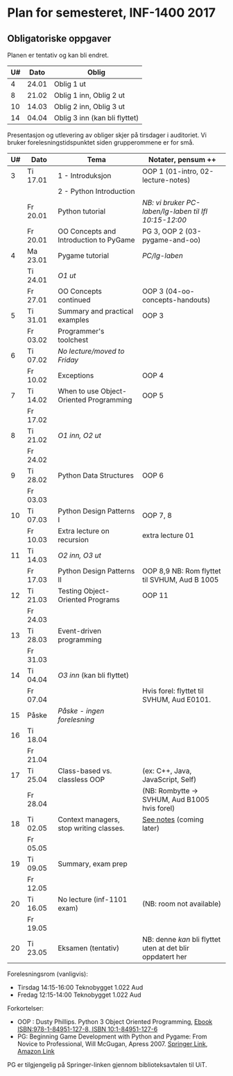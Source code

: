 Plan for semesteret, INF-1400 2017
====================================

Obligatoriske oppgaver
-----------------
Planen er tentativ og kan bli endret. 

|  U# | Dato  | Oblig                   |
| --- | ----- | ----------------------- |
|   4 | 24.01 | Oblig 1 ut              |
|   8 | 21.02 | Oblig 1 inn, Oblig 2 ut |
|  10 | 14.03 | Oblig 2 inn, Oblig 3 ut |
|  14 | 04.04 | Oblig 3 inn (kan bli flyttet) |

Presentasjon og utlevering av obliger skjer på tirsdager i auditoriet.
Vi bruker forelesningstidspunktet siden grupperommene er for små. 


| U#  | Dato       | Tema                                    | Notater, pensum ++                                         |
| --- | ----       | -----                                   | --------------                                             |
|   3 | Ti 17.01   | 1 - Introduksjon                        | OOP 1  (01-intro, 02-lecture-notes)                        |
|     |            | 2 - Python Introduction                 |                                                            |
|     | Fr 20.01   | Python tutorial                         | *NB: vi bruker PC-laben/lg-laben til IfI 10:15-12:00*      |
|     | Fr 20.01   | OO Concepts and Introduction to PyGame  | PG 3, OOP 2 (03-pygame-and-oo)                             |
|   4 | Ma 23.01   | Pygame tutorial                         | *PC/lg-laben*                                              | 
|     | Ti 24.01   | *O1 ut*                                 |                                                            |
|     | Fr 27.01   | OO Concepts continued                   | OOP 3  (04-oo-concepts-handouts)                           |
|   5 | Ti 31.01   | Summary and practical examples          | OOP 3                                                      |
|     | Fr 03.02   | Programmer's toolchest                  |                                                            |
|   6 | Ti 07.02   | *No lecture/moved to Friday*            |                                                            |
|     | Fr 10.02   | Exceptions                              | OOP 4                                                      |
|   7 | Ti 14.02   | When to use Object-Oriented Programming | OOP 5                                                      |
|     | Fr 17.02   |                                         |                                                            |
|   8 | Ti 21.02   | *O1 inn, O2 ut*                         |                                                            |
|     | Fr 24.02   |                                         |                                                            |
|   9 | Ti 28.02   | Python Data Structures                  | OOP 6                                                      |
|     | Fr 03.03   |                                         |                                                            |
|  10 | Ti 07.03   | Python Design Patterns I                | OOP 7, 8                                                   |
|     | Fr 10.03   | Extra lecture on recursion              | extra lecture 01                                           |
|  11 | Ti 14.03   | *O2 inn, O3 ut*                         |                                                            |
|     | Fr 17.03   | Python Design Patterns II               | OOP 8,9   NB: Rom flyttet til SVHUM, Aud B 1005            |
|  12 | Ti 21.03   | Testing Object-Oriented Programs        | OOP 11                                                     |
|     | Fr 24.03   |                                         |                                                            |
|  13 | Ti 28.03   | Event-driven programming                |                                                            |
|     | Fr 31.03   |                                         |                                                            |
|  14 | Ti 04.04   | *O3 inn* (kan bli flyttet)              |                                                            |
|     | Fr 07.04   |                                         | Hvis forel: flyttet til SVHUM, Aud E0101.                  |
|  15 | Påske      | *Påske - ingen forelesning*             |                                                            |
|  16 | Ti 18.04   |                                         |                                                            |
|     | Fr 21.04   |                                         |                                                            |
|  17 | Ti 25.04   | Class-based vs. classless OOP           | (ex: C++, Java, JavaScript, Self)                          |
|     | Fr 28.04   |                                         | (NB: Rombytte -> SVHUM, Aud B1005 hvis forel)              |
|  18 | Ti 02.05   | Context managers, stop writing classes. | [See notes](lectures/14-misc.md) (coming later)            |
|     | Fr 05.05   |                                         |                                                            |
|  19 | Ti 09.05   | Summary, exam prep                      |                                                            |
|     | Fr 12.05   |                                         |                                                            |
|  20 | Ti 16.05   | No lecture (inf-1101 exam)              | (NB: room not available)                                   |
|     | Fr 19.05   |                                         |                                                            |
|  20 | Ti 23.05   | Eksamen (tentativ)                      | NB: denne *kan* bli flyttet uten at det blir oppdatert her |


Forelesningsrom (vanligvis):
- Tirsdag 14:15-16:00 Teknobygget 1.022 Aud
- Fredag  12:15-14:00 Teknobygget 1.022 Aud

Forkortelser: 
* OOP : Dusty Phillips. Python 3 Object Oriented Programming, [Ebook ISBN:978-1-84951-127-8, ISBN 10:1-84951-127-6](http://shop.oreilly.com/product/9781849511261.do)
* PG:  Beginning Game Development with Python and Pygame: From Novice to Professional, Will McGugan, Apress 2007. [Springer Link](http://link.springer.com/book/10.1007/978-1-4302-0325-4/page/1), [Amazon Link](http://www.amazon.com/Beginning-Game-Development-Python-Pygame/dp/1590598725)

PG er tilgjengelig på Springer-linken gjennom biblioteksavtalen til UiT.
